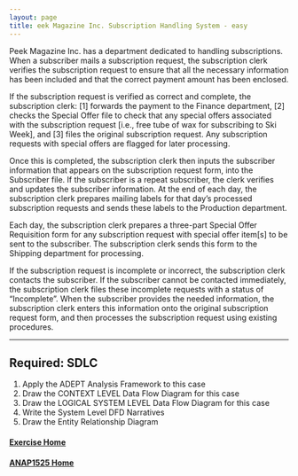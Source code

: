 ```yaml
---
layout: page
title: eek Magazine Inc. Subscription Handling System - easy
---
```


Peek Magazine Inc. has a department dedicated to handling subscriptions. When a subscriber mails a subscription request, the subscription clerk verifies the subscription request to ensure that all the necessary information has been included and that the correct payment amount has been enclosed.

If the subscription request is verified as correct and complete, the subscription clerk: [1] forwards the payment to the Finance department, [2] checks the Special Offer file to check that any special offers associated with the subscription request [i.e., free tube of wax for subscribing to Ski Week], and [3] files the original subscription request. Any subscription requests with special offers are flagged for later processing.

Once this is completed, the subscription clerk then inputs the subscriber information that appears on the subscription request form, into the Subscriber file. If the subscriber is a repeat subscriber, the clerk verifies and updates the subscriber information. At the end of each day, the subscription clerk prepares mailing labels for that day’s processed subscription requests and sends these labels to the Production department.

Each day, the subscription clerk prepares a three-part Special Offer Requisition form for any subscription request with special offer item[s] to be sent to the subscriber. The subscription clerk sends this form to the Shipping department for processing.

If the subscription request is incomplete or incorrect, the subscription clerk contacts the subscriber. If the subscriber cannot be contacted immediately, the subscription clerk files these incomplete requests with a status of “Incomplete”. When the subscriber provides the needed information, the subscription clerk enters this information onto the original subscription request form, and then processes the subscription request using existing procedures.

<hr>

## Required: SDLC
1.	Apply the ADEPT Analysis Framework to this case
2.	Draw the CONTEXT LEVEL Data Flow Diagram for this case 
3.	Draw the LOGICAL SYSTEM LEVEL Data Flow Diagram for this case 
4.	Write the System Level DFD Narratives
5.	Draw the Entity Relationship Diagram

#### [Exercise Home](index.md)
#### [ANAP1525 Home](../)